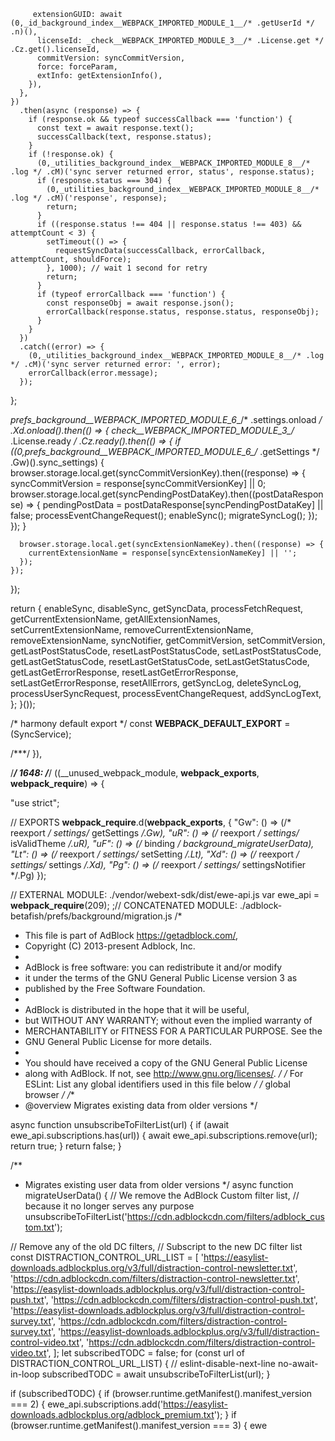          extensionGUID: await (0,_id_background_index__WEBPACK_IMPORTED_MODULE_1__/* .getUserId */ .n)(),
          licenseId: _check__WEBPACK_IMPORTED_MODULE_3__/* .License.get */ .Cz.get().licenseId,
          commitVersion: syncCommitVersion,
          force: forceParam,
          extInfo: getExtensionInfo(),
        }),
      },
    })
      .then(async (response) => {
        if (response.ok && typeof successCallback === 'function') {
          const text = await response.text();
          successCallback(text, response.status);
        }
        if (!response.ok) {
          (0,_utilities_background_index__WEBPACK_IMPORTED_MODULE_8__/* .log */ .cM)('sync server returned error, status', response.status);
          if (response.status === 304) {
            (0,_utilities_background_index__WEBPACK_IMPORTED_MODULE_8__/* .log */ .cM)('response', response);
            return;
          }
          if ((response.status !== 404 || response.status !== 403) && attemptCount < 3) {
            setTimeout(() => {
              requestSyncData(successCallback, errorCallback, attemptCount, shouldForce);
            }, 1000); // wait 1 second for retry
            return;
          }
          if (typeof errorCallback === 'function') {
            const responseObj = await response.json();
            errorCallback(response.status, response.status, responseObj);
          }
        }
      })
      .catch((error) => {
        (0,_utilities_background_index__WEBPACK_IMPORTED_MODULE_8__/* .log */ .cM)('sync server returned error: ', error);
        errorCallback(error.message);
      });
  };

  _prefs_background__WEBPACK_IMPORTED_MODULE_6__/* .settings.onload */ .Xd.onload().then(() => {
    _check__WEBPACK_IMPORTED_MODULE_3__/* .License.ready */ .Cz.ready().then(() => {
      if ((0,_prefs_background__WEBPACK_IMPORTED_MODULE_6__/* .getSettings */ .Gw)().sync_settings) {
        browser.storage.local.get(syncCommitVersionKey).then((response) => {
          syncCommitVersion = response[syncCommitVersionKey] || 0;
          browser.storage.local.get(syncPendingPostDataKey).then((postDataResponse) => {
            pendingPostData = postDataResponse[syncPendingPostDataKey] || false;
            processEventChangeRequest();
            enableSync();
            migrateSyncLog();
          });
        });
      }

      browser.storage.local.get(syncExtensionNameKey).then((response) => {
        currentExtensionName = response[syncExtensionNameKey] || '';
      });
    });
  });

  return {
    enableSync,
    disableSync,
    getSyncData,
    processFetchRequest,
    getCurrentExtensionName,
    getAllExtensionNames,
    setCurrentExtensionName,
    removeCurrentExtensionName,
    removeExtensionName,
    syncNotifier,
    getCommitVersion,
    setCommitVersion,
    getLastPostStatusCode,
    resetLastPostStatusCode,
    setLastPostStatusCode,
    getLastGetStatusCode,
    resetLastGetStatusCode,
    setLastGetStatusCode,
    getLastGetErrorResponse,
    resetLastGetErrorResponse,
    setLastGetErrorResponse,
    resetAllErrors,
    getSyncLog,
    deleteSyncLog,
    processUserSyncRequest,
    processEventChangeRequest,
    addSyncLogText,
  };
}());

/* harmony default export */ const __WEBPACK_DEFAULT_EXPORT__ = (SyncService);


/***/ }),

/***/ 1648:
/***/ ((__unused_webpack_module, __webpack_exports__, __webpack_require__) => {

"use strict";

// EXPORTS
__webpack_require__.d(__webpack_exports__, {
  "Gw": () => (/* reexport */ settings/* getSettings */.Gw),
  "uR": () => (/* reexport */ settings/* isValidTheme */.uR),
  "uF": () => (/* binding */ background_migrateUserData),
  "Lt": () => (/* reexport */ settings/* setSetting */.Lt),
  "Xd": () => (/* reexport */ settings/* settings */.Xd),
  "Pg": () => (/* reexport */ settings/* settingsNotifier */.Pg)
});

// EXTERNAL MODULE: ./vendor/webext-sdk/dist/ewe-api.js
var ewe_api = __webpack_require__(209);
;// CONCATENATED MODULE: ./adblock-betafish/prefs/background/migration.js
/*
 * This file is part of AdBlock  <https://getadblock.com/>,
 * Copyright (C) 2013-present  Adblock, Inc.
 *
 * AdBlock is free software: you can redistribute it and/or modify
 * it under the terms of the GNU General Public License version 3 as
 * published by the Free Software Foundation.
 *
 * AdBlock is distributed in the hope that it will be useful,
 * but WITHOUT ANY WARRANTY; without even the implied warranty of
 * MERCHANTABILITY or FITNESS FOR A PARTICULAR PURPOSE.  See the
 * GNU General Public License for more details.
 *
 * You should have received a copy of the GNU General Public License
 * along with AdBlock.  If not, see <http://www.gnu.org/licenses/>.
 */
/* For ESLint: List any global identifiers used in this file below */
/* global browser  */
/**
 * @overview Migrates existing data from older versions
 */



async function unsubscribeToFilterList(url) {
  if (await ewe_api.subscriptions.has(url)) {
    await ewe_api.subscriptions.remove(url);
    return true;
  }
  return false;
}

/**
 * Migrates existing user data from older versions
 */
async function migrateUserData() {
  // We remove the AdBlock Custom filter list,
  // because it no longer serves any purpose
  unsubscribeToFilterList('https://cdn.adblockcdn.com/filters/adblock_custom.txt');

  // Remove any of the old DC filters,
  // Subscript to the new DC filter list
  const DISTRACTION_CONTROL_URL_LIST = [
    'https://easylist-downloads.adblockplus.org/v3/full/distraction-control-newsletter.txt',
    'https://cdn.adblockcdn.com/filters/distraction-control-newsletter.txt',
    'https://easylist-downloads.adblockplus.org/v3/full/distraction-control-push.txt',
    'https://cdn.adblockcdn.com/filters/distraction-control-push.txt',
    'https://easylist-downloads.adblockplus.org/v3/full/distraction-control-survey.txt',
    'https://cdn.adblockcdn.com/filters/distraction-control-survey.txt',
    'https://easylist-downloads.adblockplus.org/v3/full/distraction-control-video.txt',
    'https://cdn.adblockcdn.com/filters/distraction-control-video.txt',
  ];
  let subscribedTODC = false;
  for (const url of DISTRACTION_CONTROL_URL_LIST) {
    // eslint-disable-next-line no-await-in-loop
    subscribedTODC = await unsubscribeToFilterList(url);
  }

  if (subscribedTODC) {
    if (browser.runtime.getManifest().manifest_version === 2) {
      ewe_api.subscriptions.add('https://easylist-downloads.adblockplus.org/adblock_premium.txt');
    }
    if (browser.runtime.getManifest().manifest_version === 3) {
      ewe